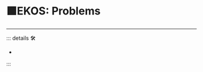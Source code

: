 # 🟩<ekos>EKOS: Problems</ekos>

---

<!-- =================================================== -->
<!-- =================================================== -->
<!-- =================================================== -->
<!-- =================================================== -->
<!-- =================================================== -->
::: details 🛠

-

:::
